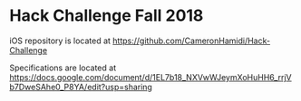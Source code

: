 # Hack Challenge Fall 2018

iOS repository is located at https://github.com/CameronHamidi/Hack-Challenge

Specifications are located at https://docs.google.com/document/d/1EL7b18_NXVwWJeymXoHuHH6_rrjVb7DweSAhe0_P8YA/edit?usp=sharing
